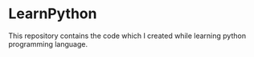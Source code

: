 # LearnPython
This repository contains the code which I created while learning python programming language.
